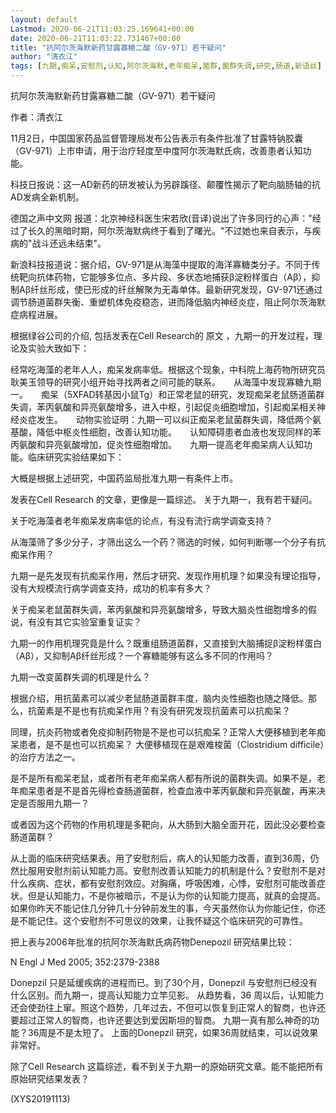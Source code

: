 ```yaml
---
layout: default
Lastmod: 2020-06-21T11:03:25.169641+00:00
date: 2020-06-21T11:03:22.731467+00:00
title: "抗阿尔茨海默新药甘露寡糖二酸（GV-971）若干疑问"
author: "清衣江"
tags: [九期,痴呆,安慰剂,认知,阿尔茨海默,老年痴呆,菌群,菌群失调,研究,肠道,新语丝]
---
```


抗阿尔茨海默新药甘露寡糖二酸（GV-971）若干疑问

作者：清衣江

11月2日，中国国家药品监督管理局发布公告表示有条件批准了甘露特钠胶囊（GV-971）上市申请，用于治疗轻度至中度阿尔茨海默氏病，改善患者认知功能。

科技日报说：这一AD新药的研发被认为另辟蹊径、颠覆性揭示了靶向脑肠轴的抗AD发病全新机制。

德国之声中文网 报道：北京神经科医生宋若欣(音译)说出了许多同行的心声："经过了长久的黑暗时期，阿尔茨海默病终于看到了曙光。"不过她也来自表示，与疾病的"战斗还远未结束"。

新浪科技报道说：据介绍，GV-971是从海藻中提取的海洋寡糖类分子。不同于传统靶向抗体药物，它能够多位点、多片段、多状态地捕获β淀粉样蛋白（Aβ），抑制Aβ纤丝形成，使已形成的纤丝解聚为无毒单体。最新研究发现，GV-971还通过调节肠道菌群失衡、重塑机体免疫稳态，进而降低脑内神经炎症，阻止阿尔茨海默症病程进展。

根据绿谷公司的介绍, 包括发表在Cell Research的 原文 ，九期一的开发过程，理论及实验大致如下：

经常吃海藻的老年人人，痴呆发病率低。根据这个现象，中科院上海药物所研究员耿美玉领导的研究小组开始寻找两者之间可能的联系。　　从海藻中发现寡糖九期一。　　痴呆（5XFAD转基因小鼠Tg）和正常老鼠的研究，发现痴呆老鼠肠道菌群失调，苯丙氨酸和异亮氨酸增多，进入中枢，引起促炎细胞增加，引起痴呆相关神经炎症发生。　　动物实验证明：九期一可以纠正痴呆老鼠菌群失调，降低两个氨基酸，降低中枢炎性细胞，改善认知功能。　　认知障碍患者血液也发现同样的苯丙氨酸和异亮氨酸增加，促炎性细胞增加。　　九期一提高老年痴呆病人认知功能。临床研究实验结果如下：

大概是根据上述研究，中国药监局批准九期一有条件上市。

发表在Cell Research 的文章，更像是一篇综述。 关于九期一，我有若干疑问。

关于吃海藻者老年痴呆发病率低的论点，有没有流行病学调查支持？

从海藻筛了多少分子，才筛出这么一个药？筛选的时候，如何判断哪一个分子有抗痴呆作用？

九期一是先发现有抗痴呆作用，然后才研究、发现作用机理？如果没有理论指导，没有大规模流行病学调查支持，成功的机率有多大？

关于痴呆老鼠菌群失调，苯丙氨酸和异亮氨酸增多，导致大脑炎性细胞增多的假说，有没有其它实验室重复证实？

九期一的作用机理究竟是什么？既重组肠道菌群，又直接到大脑捕捉β淀粉样蛋白（Aβ），又抑制Aβ纤丝形成？一个寡糖能够有这么多不同的作用吗？

九期一改变菌群失调的机理是什么？

根据介绍，用抗菌素可以减少老鼠肠道菌群丰度，脑内炎性细胞也随之降低。那么，抗菌素是不是也有抗痴呆作用？有没有研究发现抗菌素可以抗痴呆？

同理，抗炎药物或者免疫抑制药物是不是也可以抗痴呆？正常人大便移植到老年痴呆患者，是不是也可以抗痴呆？ 大便移植现在是艰难梭菌（Clostridium difficile）的治疗方法之一。

是不是所有痴呆老鼠，或者所有老年痴呆病人都有所说的菌群失调。如果不是，老年痴呆患者是不是首先得检查肠道菌群，检查血液中苯丙氨酸和异亮氨酸，再来决定是否服用九期一？

或者因为这个药物的作用机理是多靶向，从大肠到大脑全面开花，因此没必要检查肠道菌群？

从上面的临床研究结果表。用了安慰剂后，病人的认知能力改善，直到36周，仍然比服用安慰剂前认知能力高。安慰剂改善认知能力的机制是什么？安慰剂不是对什么疾病、症状，都有安慰剂效应。对胸痛，呼吸困难，心悸，安慰剂可能改善症状。但是认知能力，不是你被暗示，不是认为你的认知能力提高，就真的会提高。如果你昨天不能记住几分钟几十分钟前发生的事，今天虽然你认为你能记住，你还是不能记住。这个安慰剂不可思议的效果，让我怀疑这个临床研究的可靠性。

把上表与2006年批准的抗阿尔茨海默氏病药物Denepozil 研究结果比较：

N Engl J Med 2005; 352:2379-2388

Donepzil 只是延缓疾病的进程而已。到了30个月，Donepzil 与安慰剂已经没有什么区别。而九期一，提高认知能力立竿见影。 从趋势看，36 周以后，认知能力还会使劲往上窜。照这个趋势，几年过去，不但可以恢复到正常人的智商，也许还要超过正常人的智商，也许还要达到爱因斯坦的智商。 九期一真有那么神奇的功能？36周是不是太短了。 上面的Donepzil 研究，如果36周就结束，可以说效果非常好。

除了Cell Research 这篇综述，看不到关于九期一的原始研究文章。能不能把所有原始研究结果发表？

(XYS20191113)

